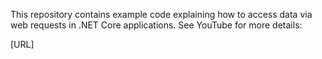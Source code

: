 This repository contains example code explaining how to access data via web requests in .NET Core applications. See YouTube for more details: 

[URL]